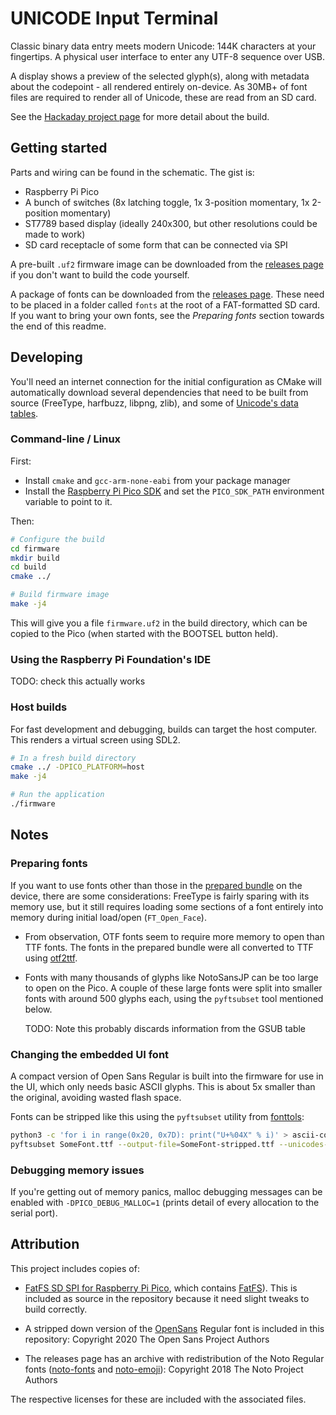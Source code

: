 # UNICODE Input Terminal

Classic binary data entry meets modern Unicode: 144K characters at your
fingertips. A physical user interface to enter any UTF-8 sequence over USB.

A display shows a preview of the selected glyph(s), along with metadata about
the codepoint - all rendered entirely on-device. As 30MB+ of font files are
required to render all of Unicode, these are read from an SD card.

See the [Hackaday project page]() for more detail about the build.


## Getting started

Parts and wiring can be found in the schematic. The gist is:

 - Raspberry Pi Pico
 - A bunch of switches (8x latching toggle, 1x 3-position momentary, 1x 2-position momentary)
 - ST7789 based display (ideally 240x300, but other resolutions could be made to work)
 - SD card receptacle of some form that can be connected via SPI

A pre-built `.uf2` firmware image can be downloaded from the [releases page]()
if you don't want to build the code yourself.

A package of fonts can be downloaded from the [releases page](). These need to
be placed in a folder called `fonts` at the root of a FAT-formatted SD card. If
you want to bring your own fonts, see the *Preparing fonts* section towards the
end of this readme.


## Developing

You'll need an internet connection for the initial configuration as CMake will
automatically download several dependencies that need to be built from source
(FreeType, harfbuzz, libpng, zlib), and some of [Unicode's data tables](https://unicode.org/Public/UNIDATA/).

### Command-line / Linux

First:

 - Install `cmake` and `gcc-arm-none-eabi` from your package manager
 - Install the [Raspberry Pi Pico SDK](https://github.com/raspberrypi/pico-sdk)
   and set the `PICO_SDK_PATH` environment variable to point to it.

Then:

```sh
# Configure the build
cd firmware
mkdir build
cd build
cmake ../

# Build firmware image
make -j4
```

This will give you a file `firmware.uf2` in the build directory, which can be
copied to the Pico (when started with the BOOTSEL button held).

### Using the Raspberry Pi Foundation's IDE

TODO: check this actually works
 
### Host builds

For fast development and debugging, builds can target the host computer. This
renders a virtual screen using SDL2.

```sh
# In a fresh build directory
cmake ../ -DPICO_PLATFORM=host
make -j4

# Run the application
./firmware
```

## Notes

### Preparing fonts

If you want to use fonts other than those in the [prepared bundle]() on the
device, there are some considerations: FreeType is fairly sparing with its
memory use, but it still requires loading some sections of a font entirely
into memory during initial load/open (`FT_Open_Face`).

- From observation, OTF fonts seem to require more memory to open than TTF fonts.
  The fonts in the prepared bundle were all converted to TTF using [otf2ttf](https://github.com/awesometoolbox/otf2ttf).

- Fonts with many thousands of glyphs like NotoSansJP can be too large to open
  on the Pico. A couple of these large fonts were split into smaller fonts with
  around 500 glyphs each, using the `pyftsubset` tool mentioned below.

  TODO: Note this probably discards information from the GSUB table

### Changing the embedded UI font

A compact version of Open Sans Regular is built into the firmware for use in the UI,
which only needs basic ASCII glyphs. This is about 5x smaller than the original,
avoiding wasted flash space.

Fonts can be stripped like this using the `pyftsubset` utility from [fonttols](https://github.com/fonttools/fonttools):

```sh
python3 -c 'for i in range(0x20, 0x7D): print("U+%04X" % i)' > ascii-codepoints.txt
pyftsubset SomeFont.ttf --output-file=SomeFont-stripped.ttf --unicodes-file=ascii-codepoints.txt
```

### Debugging memory issues

If you're getting out of memory panics, malloc debugging messages can be
enabled with `-DPICO_DEBUG_MALLOC=1` (prints detail of every allocation to
the serial port).


## Attribution

This project includes copies of:

 - [FatFS SD SPI for Raspberry Pi Pico](https://github.com/carlk3/no-OS-FatFS-SD-SPI-RPi-Pico),
   which contains [FatFS](http://elm-chan.org/fsw/ff/00index_e.html)). This is included as
   source in the repository because it need slight tweaks to build correctly.

 - A stripped down version of the [OpenSans](https://github.com/googlefonts/opensans)
   Regular font is included in this repository: Copyright 2020 The Open Sans Project Authors

 - The releases page has an archive with redistribution of the Noto Regular fonts
   ([noto-fonts](https://github.com/googlefonts/noto-fonts/) and
   [noto-emoji](https://github.com/googlefonts/noto-emoji)): Copyright 2018 The Noto Project Authors

The respective licenses for these are included with the associated files.
